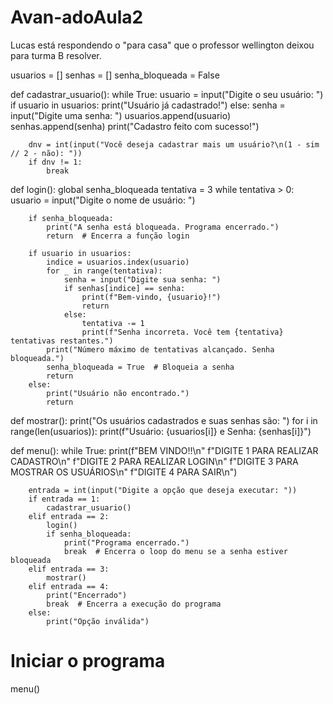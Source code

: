 # Avan-adoAula2
Lucas está respondendo o "para casa" que o professor wellington deixou para turma B resolver.



usuarios = []
senhas = []
senha_bloqueada = False


def cadastrar_usuario():
    while True:
        usuario = input("Digite o seu usuário: ")
        if usuario in usuarios:
            print("Usuário já cadastrado!")
        else:
            senha = input("Digite uma senha: ")
            usuarios.append(usuario)
            senhas.append(senha)
            print("Cadastro feito com sucesso!")

        dnv = int(input("Você deseja cadastrar mais um usuário?\n(1 - sim // 2 - não): "))
        if dnv != 1:
            break


def login():
    global senha_bloqueada
    tentativa = 3
    while tentativa > 0:
        usuario = input("Digite o nome de usuário: ")

        if senha_bloqueada:
            print("A senha está bloqueada. Programa encerrado.")
            return  # Encerra a função login

        if usuario in usuarios:
            indice = usuarios.index(usuario)
            for _ in range(tentativa):
                senha = input("Digite sua senha: ")
                if senhas[indice] == senha:
                    print(f"Bem-vindo, {usuario}!")
                    return
                else:
                    tentativa -= 1
                    print(f"Senha incorreta. Você tem {tentativa} tentativas restantes.")
            print("Número máximo de tentativas alcançado. Senha bloqueada.")
            senha_bloqueada = True  # Bloqueia a senha
            return
        else:
            print("Usuário não encontrado.")
            return


def mostrar():
    print("Os usuários cadastrados e suas senhas são: ")
    for i in range(len(usuarios)):
        print(f"Usuário: {usuarios[i]} e Senha: {senhas[i]}")


def menu():
    while True:
        print(f"BEM VINDO!!\n"
              f"DIGITE 1 PARA REALIZAR CADASTRO\n"
              f"DIGITE 2 PARA REALIZAR LOGIN\n"
              f"DIGITE 3 PARA MOSTRAR OS USUÁRIOS\n"
              f"DIGITE 4 PARA SAIR\n")

        entrada = int(input("Digite a opção que deseja executar: "))
        if entrada == 1:
            cadastrar_usuario()
        elif entrada == 2:
            login()
            if senha_bloqueada:
                print("Programa encerrado.")
                break  # Encerra o loop do menu se a senha estiver bloqueada
        elif entrada == 3:
            mostrar()
        elif entrada == 4:
            print("Encerrado")
            break  # Encerra a execução do programa
        else:
            print("Opção inválida")


# Iniciar o programa
menu()

